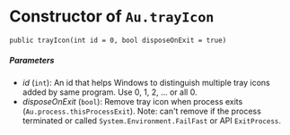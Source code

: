 # Constructor of `Au.trayIcon`

```
public trayIcon(int id = 0, bool disposeOnExit = true)
```

##### Parameters

- *id*  (`int`):
    An id that helps Windows to distinguish multiple tray icons added by same program. Use 0, 1, 2, ... or all 0.
- *disposeOnExit*  (`bool`):
    Remove tray icon when process exits (`Au.process.thisProcessExit`). Note: can't remove if the process terminated or called `System.Environment.FailFast` or API `ExitProcess`.